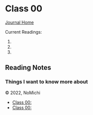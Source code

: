 # Class 00

[Journal Home](README.md)

Current Readings:

1. []()
2. []()
3. []()

## Reading Notes

### 

### 

### 

### Things I want to know more about

&copy; 2022, NoMichi

- [Class 00: ](code000/class00.md)
- [Class 00: ](code000/class00.md)
